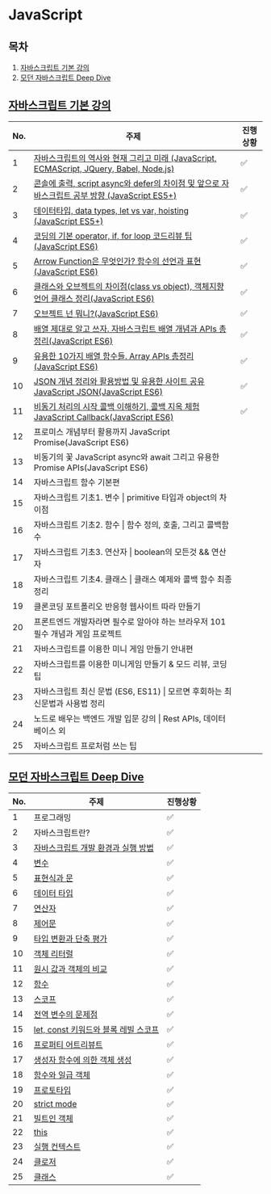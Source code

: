 # JavaScript

## 목차

1. [자바스크립트 기본 강의](#자바스크립트-기본-강의)
1. [모던 자바스크립트 Deep Dive](#모던_자바스크립트_Deep_Dive)



## [자바스크립트 기본 강의](JavaScript)

[자바스크립트 강의]: https://www.youtube.com/watch?v=wcsVjmHrUQg&amp;list=PLv2d7VI9OotTVOL4QmPfvJWPJvkmv6h-2

| No.  | 주제                                                         | 진행상황           |
| ---- | ------------------------------------------------------------ | ------------------ |
| 1    | [자바스크립트의 역사와 현재 그리고 미래 (JavaScript, ECMAScript, JQuery, Babel, Node.js)](JavaScript/1강-자바스크립트의-역사와-현재-그리고-미래.md) | :white_check_mark: |
| 2    | [콘솔에 출력, script async와 defer의 차이점 및 앞으로 자바스크립트 공부 방향 (JavaScript ES5+)](JavaScript/2강-콘솔에-출력-script-async와-defer의-차이점-및-앞으로-자바스크립트-공부-방향.md) | :white_check_mark: |
| 3    | [데이터타입, data types, let vs var, hoisting (JavaScript ES5+)](JavaScript/3강-데이터타입-data-types-let-vs-var-hoisting.md) | :white_check_mark: |
| 4    | [코딩의 기본 operator, if, for loop 코드리뷰 팁(JavaScript ES6)](JavaScript/4강-코딩의-기본-operator-if-for-loop-코드리뷰-팁.md) | :white_check_mark: |
| 5    | [Arrow Function은 무엇인가? 함수의 선언과 표현 (JavaScript ES6)](JavaScript/5강-Arrow-Function은-무엇인가-함수의-선언과-표현.md) | :white_check_mark: |
| 6    | [클래스와 오브젝트의 차이점(class vs object), 객체지향 언어 클래스 정리(JavaScript ES6)](JavaScript/6강-클래스와-오브젝트의-차이점-객체지향-언어-클래스-정리.md) | :white_check_mark: |
| 7    | [오브젝트 넌 뭐니?(JavaScript ES6)](JavaScript/7강-오브젝트-넌-뭐니.md) | :white_check_mark: |
| 8    | [배열 제대로 알고 쓰자. 자바스크립트 배열 개념과 APIs 총정리(JavaScript ES6)](JavaScript/8강-자바스크립트-배열-개념과-APIs-총정리.md) | :white_check_mark: |
| 9    | [유용한 10가지 배열 함수들. Array APIs 총정리(JavaScript ES6)](JavaScript/9강-유용한-10가지-배열-함수들.md) | :white_check_mark: |
| 10   | [JSON 개념 정리와 활용방법 및 유용한 사이트 공유 JavaScript JSON(JavaScript ES6)](JavaScript/10강-JSON-개념정리와-활용방법-및-유용한-사이트-공유.md) | :white_check_mark: |
| 11   | [비동기 처리의 시작 콜백 이해하기, 콜백 지옥 체험 JavaScript Callback(JavaScript ES6)](JavaScript/11강-비동기-처리의-시작-콜백-이해하기-콜백-지옥체험.md) | :white_check_mark: |
| 12   | 프로미스 개념부터 활용까지 JavaScript Promise(JavaScript ES6) |                    |
| 13   | 비동기의 꽃 JavaScript async와 await 그리고 유용한 Promise APIs(JavaScript ES6) |                    |
| 14   | 자바스크립트 함수 기본편                                     |                    |
| 15   | 자바스크립트 기초1. 변수 \| primitive 타입과 object의 차이점 |                    |
| 16   | 자바스크립트 기초2. 함수 \| 함수 정의, 호출, 그리고 콜백함수 |                    |
| 17   | 자바스크립트 기초3. 연산자 \| boolean의 모든것 && 연산자     |                    |
| 18   | 자바스크립트 기초4. 클래스 \| 클래스 예제와 콜백 함수 최종 정리 |                    |
| 19   | 클론코딩 포트폴리오 반응형 웹사이트 따라 만들기              |                    |
| 20   | 프론트엔드 개발자라면 필수로 알아야 하는 브라우저 101 필수 개념과 게임 프로젝트 |                    |
| 21   | 자바스크립트를 이용한 미니 게임 만들기 안내편                |                    |
| 22   | 자바스크립트를 이용한 미니게임 만들기 & 모드 리뷰, 코딩 팁   |                    |
| 23   | 자바스크립트 최신 문법 (ES6, ES11) \| 모르면 후회하는 최신문법과 사용법 정리 |                    |
| 24   | 노드로 배우는 백엔드 개발 입문 강의 \| Rest APIs, 데이터베이스 외 |                    |
| 25   | 자바스크립트 프로처럼 쓰는 팁                                |                    |





## [모던 자바스크립트 Deep Dive](DeepDive)

| No.  | 주제                                                | 진행상황           |
| ---- | --------------------------------------------------- | ------------------ |
| 1    | 프로그래밍                                          | :white_check_mark: |
| 2    | 자바스크립트란?                                     | :white_check_mark: |
| 3    | [자바스크립트 개발 환경과 실행 방법](DeepDive/03)   | :white_check_mark: |
| 4    | [변수](DeepDive/04)                                 | :white_check_mark: |
| 5    | [표현식과 문](DeepDive/05)                          | :white_check_mark: |
| 6    | [데이터 타입](DeepDive/06)                          | :white_check_mark: |
| 7    | [연산자](DeepDive/07)                               | :white_check_mark: |
| 8    | [제어문](DeepDive/08)                               | :white_check_mark: |
| 9    | [타입 변환과 단축 평가](DeepDive/09)                | :white_check_mark: |
| 10   | [객체 리터럴](DeepDive/10)                          | :white_check_mark: |
| 11   | [원시 값과 객체의 비교](DeepDive/11)                | :white_check_mark: |
| 12   | [함수](DeepDive/12)                                 | :white_check_mark: |
| 13   | [스코프](DeepDive/13)                               | :white_check_mark: |
| 14   | [전역 변수의 문제점](DeepDive/14)                   | :white_check_mark: |
| 15   | [let, const 키워드와 블록 레빌 스코프](DeepDive/15) | :white_check_mark: |
| 16   | [프로퍼티 어트리뷰트](DeepDive/16)                  | :white_check_mark: |
| 17   | [생성자 함수에 의한 객체 생성](DeepDive/17)         | :white_check_mark: |
| 18   | [함수와 일급 객체](DeepDive/18)                     | :white_check_mark: |
| 19   | [프로토타입](DeepDive/19)                           | :white_check_mark: |
| 20   | [strict mode](DeepDive/20)                          | :white_check_mark: |
| 21   | [빌트인 객체](DeepDive/21)                          | :white_check_mark: |
| 22   | [this](DeepDive/22)                                 | :white_check_mark: |
| 23   | [실행 컨텍스트](DeepDive/23)                        | :white_check_mark: |
| 24   | [클로저](DeepDive/24)                               | :white_check_mark: |
| 25   | [클래스](DeepDive/25)                               | :white_check_mark: |

